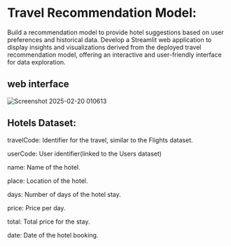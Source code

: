 #  Travel Recommendation Model:

Build a recommendation model to provide hotel suggestions based on user preferences and historical data. Develop a Streamlit web application to display insights and visualizations derived from the deployed travel recommendation model, offering an interactive and user-friendly interface for data exploration.

## web interface 

![Screenshot 2025-02-20 010613](https://github.com/user-attachments/assets/b28c25b2-a702-4110-b48f-f5a068fc986f)


## Hotels Dataset:

travelCode: Identifier for the travel, similar to the Flights dataset.

userCode: User identifier(linked to the Users dataset)

name: Name of the hotel.

place: Location of the hotel.

days: Number of days of the hotel stay.

price: Price per day.

total: Total price for the stay.

date: Date of the hotel booking.
